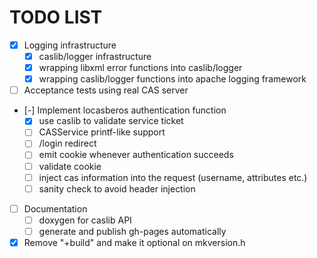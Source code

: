 <!--- -*- coding: utf-8; mode: org; -*- -->

# TODO LIST

  * [X] Logging infrastructure
    * [X] caslib/logger infrastructure
    * [X] wrapping libxml error functions into caslib/logger
    * [X] wrapping caslib/logger functions into apache logging framework

  * [ ] Acceptance tests using real CAS server

  * [-] Implement locasberos authentication function
    * [X] use caslib to validate service ticket
    * [ ] CASService printf-like support
    * [ ] /login redirect
    * [ ] emit cookie whenever authentication succeeds
    * [ ] validate cookie
    * [ ] inject cas information into the request (username, attributes etc.)
    * [ ] sanity check to avoid header injection

  * [ ] Documentation
    * [ ] doxygen for caslib API
    * [ ] generate and publish gh-pages automatically
  
  * [X] Remove "+build" and make it optional on mkversion.h
